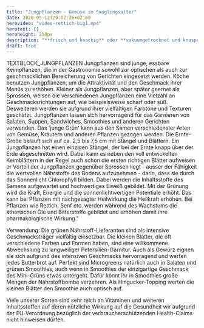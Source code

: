 ```yaml
---
title: "Jungpflanzen - Gemüse im Säuglingsalter"
date: 2020-05-12T20:02:36+02:00
herovideo: "video-rettich-big1.mp4"
herotext: []
heroheight: 250px
description: "**frisch und knackig** oder **vakuumgetrocknet und knusprig**"
draft: true
---
```

TEXTBLOCK_JUNGPFLANZEN
Jungpflanzen sind junge, essbare Keimpflanzen, die in der Gastronomie sowohl zur optischen als auch zur geschmacklichen Bereicherung von Gerichten eingesetzt werden. Köche benutzen Jungpflanzen, um die Attraktivität und den Geschmack ihrer Menüs zu erhöhen. Kleiner als Jungpflanzen, aber später geernet als Sprossen, weisen die verschiedenen Jungpflanzen eine Vielzahl an Geschmacksrichtungen auf, wie beispielsweise scharf oder süß. Desweiteren werden sie aufgrund ihrer vielfältigen Farbtöne und Texturen geschätzt. Jungpflanzen lassen sich hervorragend für das Garnieren von Salaten, Suppen, Sandwiches, Smoothies und anderen Gerichten verwenden. Das 'junge Grün' kann aus den Samen verschiedenster Arten von Gemüse, Kräutern und anderen Pflanzen gezogen werden. Die Ernte-Größe beläuft sich auf ca. 2,5 bis 7,5 cm mit Stängel und Blättern. Ein Jungpflanzen hat einen einzigen Stängel, der bei der Ernte knapp über der Erde abgeschnitten wird. Dabei kann es neben den voll entwickelten Keimblättern in der Regel auch schon die ersten richtigen Blätter aufweisen er Vorteil der Jungpflanzen gegenüber Sprossen liegt - ausser der Fähigkeit die wertvollen Nährstoffe des Bodens aufzunehmen - darin, dass sie durch das Sonnenlicht Chlorophyll bilden. Dabei werden die Inhaltsstoffe des Samens aufgewertet und hochwertiges Eiweiß gebildet.  Mit der Grünung wird die Kraft, Energie und die sonnenlichtwertigen Potentiale erhöht. Das kann bei Pflanzen mit nachgesagter Heilwirkung die Heilkraft erhöhen. Bei Pflanzen wie Rettich, Senf etc. werden während des Wachstums die ätherischen Öle und Bitterstoffe gebildet und erhöhen damit ihre pharmakologische Wirkung."

Verwendung:
Die grünen Nährstoff-Lieferanten sind als intensive Geschmacksträger vielfältig einsetzbar. Die kleinen Blätter, die oft verschiedene Farben und Formen haben, sind eine willkommene Abwechslung zu langweiliger Petersilien-Garnitur. Auch als Gewürz eignen sie sich aufgrund des intensiven Geschmacks hervorragend und werten jedes Butterbrot auf. Perfekt sind Microgreens natürlich auch in Salaten und grünen Smoothies, auch wenn in Smoothies der einzigartige Geschmack des Mini-Grüns etwas untergeht. Dafür könnt ihr in Smoothies große Mengen der Nährstoffbombe verzehren. Als Hingucker-Topping werten die kleinen Blätter den Smoothie auch optisch auf.

Viele unserer Sorten sind sehr reich an Vitaminen und weiteren Inhaltsstoffen auf deren nützliche Wirkung auf die Gesundheit wir aufgrund der EU-Verordnung bezüglich der verbraucherschützenden Health-Claims nicht hinweisen dürfen.
